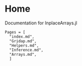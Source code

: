 
# Home

Documentation for InplaceArrays.jl

```@contents
Pages = [
  "index.md",
  "Gridap.md",
  "Helpers.md",
  "Inference.md",
  "Arrays.md",
  ]
```




